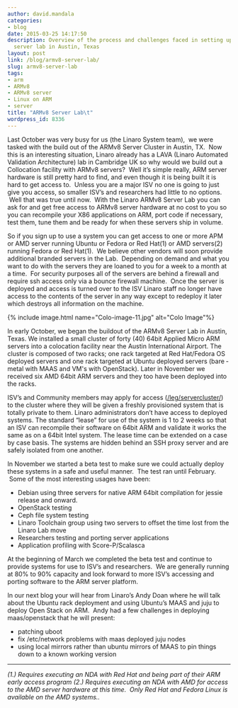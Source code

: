 ```yaml
---
author: david.mandala
categories:
- blog
date: 2015-03-25 14:17:50
description: Overview of the process and challenges faced in setting up Linaro's ARMv8
  server lab in Austin, Texas
layout: post
link: /blog/armv8-server-lab/
slug: armv8-server-lab
tags:
- arm
- ARMv8
- ARMv8 server
- Linux on ARM
- server
title: "ARMv8 Server Lab\t"
wordpress_id: 8336
---
```


Last October was very busy for us (the Linaro System team), ­ we were tasked with the build out of the ARMv8 Server Cluster in Austin, TX.  Now this is an interesting situation, Linaro already has a LAVA (Linaro Automated Validation Architecture) lab in Cambridge UK so why would we build out a Collocation facility with ARMv8 servers?  Well it’s simple really, ARM server hardware is still pretty hard to find, and even though it is being built it is hard to get access to.  Unless you are a major ISV no one is going to just give you access, so smaller ISV’s and researchers had little to no options.  Well that was true until now.  With the Linaro ARMv8 Server Lab you can ask for and get free access to ARMv8 server hardware at no cost to you so you can recompile your X86 applications on ARM, port code if necessary, test them, tune them and be ready for when these servers ship in volume.

So if you sign up to use a system you can get access to one or more APM or AMD server running Ubuntu or Fedora or Red Hat(1) or AMD servers(2) running Fedora or Red Hat(1).  We believe other vendors will soon provide additional branded servers in the Lab.  Depending on demand and what you want to do with the servers they are loaned to you for a week to a month at a time.  For security purposes all of the servers are behind a firewall and require ssh access only via a bounce firewall machine.  Once the server is deployed and access is turned over to the ISV Linaro staff no longer have access to the contents of the server in any way except to redeploy it later which destroys all information on the machine.

{% include image.html name="Colo-image-11.jpg" alt="Colo Image"%}

In early October, we began the buildout of the ARMv8 Server Lab in Austin, Texas. We installed a small cluster of forty (40) 64­bit Applied Micro ARM servers into a co­location facility near the Austin International Airport. The cluster is composed of two racks; one rack targeted at Red Hat/Fedora OS deployed servers and one rack targeted at Ubuntu deployed servers (bare ­metal with MAAS and VM's with OpenStack). Later in November we received six AMD 64­bit ARM servers and they too have been deployed into the racks.

ISV’s and Community members may apply for access ([/leg/servercluster/](/leg/servercluster/)) to the cluster where they will be given a freshly provisioned system that is totally private to them. Linaro administrators don’t have access to deployed systems. The standard “lease” for use of the system is 1­ to 2 weeks so that an ISV can recompile their software on 64­bit ARM and validate it works the same as on a 64­bit Intel system. The lease time can be extended on a case by case basis. The systems are hidden behind an SSH proxy server and are safely isolated from one another.

In November we started a beta test to make sure we could actually deploy these systems in a safe and useful manner.  The test ran until February.  Some of the most interesting usages have been:

  * Debian using three servers for native ARM 64­bit compilation for jessie release and onward.
  * OpenStack testing
  * Ceph file system testing
  * Linaro Toolchain group using two servers to offset the time lost from the Linaro Lab move
  * Researchers testing and porting server applications
  * Application profiling with Score-P/Scalasca


At the beginning of March we completed the beta test and continue to provide systems for use to ISV’s and researchers.  We are generally running at 80% to 90% capacity and look forward to more ISV’s accessing and porting software to the ARM server platform.

In our next blog your will hear from Linaro’s Andy Doan where he will talk about the Ubuntu rack deployment and using Ubuntu’s MAAS and juju to deploy Open Stack on ARM.  Andy had a few challenges in deploying maas/openstack that he will present:

  * patching uboot
  * fix /etc/network problems with maas deployed juju nodes
  * using local mirrors rather than ubuntu mirrors of MAAS to pin things down to a known working version

* * *

_(1.) Requires executing an NDA with Red Hat and being part of their ARM early access program_
_(2.) Requires executing an NDA with AMD for access to the AMD server hardware at this time.  Only Red Hat and Fedora Linux is available on the AMD systems.._